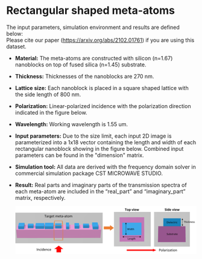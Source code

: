 # Rectangular shaped meta-atoms

The input parameters, simulation environment and results are defined below:  
Please cite our paper (https://arxiv.org/abs/2102.01761) if you are using this dataset.

-   **Material:** The meta-atoms are constructed with silicon (n=1.67) nanoblocks on top of fused silica (n=1.45) substrate.

-   **Thickness:** Thicknesses of the nanoblocks are 270 nm.

-   **Lattice size:** Each nanoblock is placed in a square
    shaped lattice with the side length of 800 nm.                         

-   **Polarization:** Linear-polarized incidence with the polarization direction
    indicated in the figure below.

-   **Wavelength:** Working wavelength is 1.55 um.

-   **Input parameters:** Due to the size limit, each input 2D image is parameterized into a 1x18 vector containing the length and width of each rectangular nanoblock showing in the figure below. Combined input parameters can be found in the "dimension" matrix.

-   **Simulation tool:** All data are derived with the frequency domain solver
    in commercial simulation package CST MICROWAVE STUDIO.

-   **Result:** Real parts and imaginary parts of the transmission spectra of
    each meta-atom are included in the “real_part” and “imaginary_part” matrix, respectively.
    
    ![image](https://github.com/SensongAn/Metasurface-mutual-coupling/blob/main/pics/coupling_rectangle.jpg)
